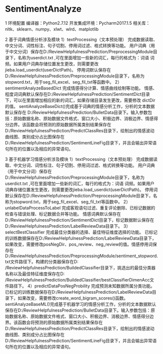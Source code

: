 # SentimentAnalyze

1 环境配置
编译器：Python2.7.12
开发集成环境：Pycharm2017.1.5
相关库：nltk、sklearn、numpy、xlwt、wlrd、matplotlib


2 基于词典情感分析涉及模块
 1）textProcessing（文本预处理）
完成数据读取、中文分词、词性标注、句子切割、停用词过滤、格式转换等功能。
用户词典（用于中文分词）保存在D:/ReviewHelpfulnessPrediction/PreprocessingModule目录下，名称为userdict.txt ,可在里面增加一些新的词汇，每行的格式为：词语 词频。如果用户词典存储位置发生更改，则需要更改jieba.load_userdict(userDictPath)。
停用词默认保存在D:/ReviewHelpfulnessPrediction/PreprocessingModule目录下，名称为stopword.txt，用于seg_fil_excel、seg_fil_txt等函数中。
2）sentimentAnalyzeBasedDict 
完成情感得分计算、情感曲线绘制等功能。
情感、程度词词典默认保存在D:/ReviewHelpfulnessPrediction/SentimentDict目录下，可以在里面增加相应的新的词汇，如果存储目录发生更改，需要修改 dictDir的值。
sentiAnalyzeBaseDict()完成基于词典的情感分析工作，分析的文本数据默认保存在
D:/ReviewHelpfulnessPrediction/BulletData目录下。输入参数包括：原始数据名称、原始数据文件格式、窗口大小、积极边界、消极边界、情感得分边界。该函数会将预测的原始数据所属类别结果保存在D:/ReviewHelpfulnessPrediction/PredictClassRes目录下，绘制出的情感波动曲线图、类别成分占比图保存在D:/ReviewHelpfulnessPrediction/SentimentLineFig目录下，并且会输出异常语句所在的位置以及相应的异常语句。 



3 基于机器学习情感分析涉及模块
1）textProcessing（文本预处理）
完成数据读取、中文分词、词性标注、句子切割、停用词过滤、格式转换等功能。
用户词典（用于中文分词）保存在D:/ReviewHelpfulnessPrediction/PreprocessingModule目录下，名称为userdict.txt ,可在里面增加一些新的词汇，每行的格式为：词语 词频。如果用户词典存储位置发生更改，则需要更改jieba.load_userdict(userDictPath)。
停用词默认保存在D:/ReviewHelpfulnessPrediction/PreprocessingModule目录下，名称为stopword.txt，用于seg_fil_excel、seg_fil_txt等函数中。
2）unlabelDataProcessToLabel
完成客观语句过滤、重复评论删除、已标记数据的检查与错误处理、标记数据合并等功能。
情感词典默认保存在D:/ReviewHelpfulnessPrediction/SentimentDict目录下，标记数据默认保存在D:/ReviewHelpfulnessPrediction/LabelReviewData目录下。
3）selectBestClassifier
完成最佳分类器的选择、最佳特征维度选择的功能。
已标记的训练数据保存在D:/ReviewHelpfulnessPrediction/LabelReviewData目录下，如果改变，需要修改posNegDir、pos_review、neg_review的值。情感停用词保存在D:/ReviewHelpfulnessPrediction/PreprocessingModule/sentiment_stopword.txt文件路径下。构建的分类器保存在D: /ReviewHelpfulnessPrediction/BuildedClassifier目录下，挑选出的最佳分类器名称以及最佳特征维度保存在D: /ReviewHelpfulnessPrediction/BuildedClassifier/bestClassifierDimenAcc文件路径下。
4）predictDataPosNegProbility
完成预测未知数据所属分类功能。
已标记的训练数据保存在D:/ReviewHelpfulnessPrediction/LabelReviewData目录下，如果改变，需要修改create_word_bigram_scores()函数。
sentiAnalyzeBaseML()完成基于机器学习的情感分析工作，分析的文本数据默认保存在D:/ReviewHelpfulnessPrediction/BulletData目录下。输入参数包括：原始数据名称、原始数据文件格式、窗口大小、积极边界、消极边界、情感得分边界。该函数会将预测的原始数据所属类别结果保存在D:/ReviewHelpfulnessPrediction/PredictClassRes目录下，绘制出的情感波动曲线图、类别成分占比图保存在D:/ReviewHelpfulnessPrediction/SentimentLineFig目录下，并且会输出异常语句所在的位置以及相应的异常语句。 
